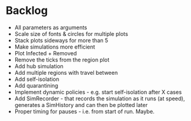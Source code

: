 # Backlog
- All parameters as arguments
- Scale size of fonts & circles for multiple plots
- Stack plots sideways for more than 5
- Make simulations more efficient
- Plot Infected + Removed
- Remove the ticks from the region plot
- Add hub simulation
- Add multiple regions with travel between
- Add self-isolation
- Add quarantining
- Implement dynamic policies - e.g. start self-isolation after X cases
- Add SimRecorder - that records the simulation as it runs (at speed), generates a SimHistory and can then be plotted later
- Proper timing for pauses - i.e. from start of run.  Maybe.
